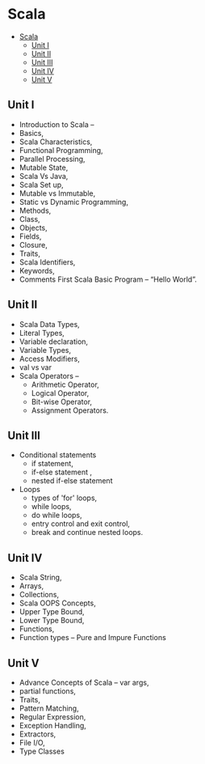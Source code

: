 # Scala

- [Scala](#scala)
  - [Unit I](#unit-i)
  - [Unit II](#unit-ii)
  - [Unit III](#unit-iii)
  - [Unit IV](#unit-iv)
  - [Unit V](#unit-v)

## Unit I

- Introduction to Scala – 
- Basics, 
- Scala Characteristics, 
- Functional Programming, 
- Parallel Processing, 
- Mutable State, 
- Scala Vs Java, 
- Scala Set up,
- Mutable vs Immutable, 
- Static vs Dynamic Programming, 
- Methods, 
- Class, 
- Objects, 
- Fields, 
- Closure, 
- Traits, 
- Scala Identifiers, 
- Keywords, 
- Comments First Scala Basic Program – “Hello World”.

## Unit II

- Scala Data Types, 
- Literal Types, 
- Variable declaration, 
- Variable Types, 
- Access Modifiers, 
- val vs var
- Scala Operators – 
  - Arithmetic Operator, 
  - Logical Operator, 
  - Bit-wise Operator, 
  - Assignment Operators.

## Unit III

- Conditional statements 
  - if statement, 
  - if-else statement ,
  - nested if-else statement
- Loops 
  - types of 'for' loops,
  - while loops,
  - do while loops, 
  - entry control and exit control, 
  - break and continue nested loops.

## Unit IV

- Scala String, 
- Arrays, 
- Collections, 
- Scala OOPS Concepts, 
- Upper Type Bound, 
- Lower Type Bound, 
- Functions, 
- Function types – Pure and Impure Functions

## Unit V

- Advance Concepts of Scala – var args, 
- partial functions, 
- Traits,
- Pattern Matching, 
- Regular Expression, 
- Exception Handling,
- Extractors, 
- File I/O, 
- Type Classes
